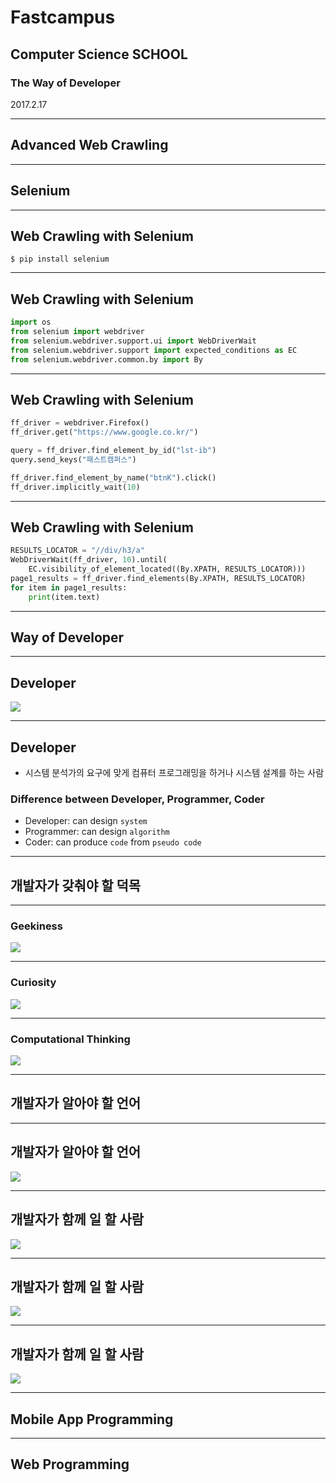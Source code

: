 # Fastcampus 
## Computer Science SCHOOL
### The Way of Developer
2017.2.17

---
<!-- page_number:true -->
## Advanced Web Crawling

---
## Selenium

---
## Web Crawling with Selenium
`$ pip install selenium`

---
## Web Crawling with Selenium
```python
import os
from selenium import webdriver
from selenium.webdriver.support.ui import WebDriverWait
from selenium.webdriver.support import expected_conditions as EC
from selenium.webdriver.common.by import By
```

---
## Web Crawling with Selenium
```python
ff_driver = webdriver.Firefox()
ff_driver.get("https://www.google.co.kr/")

query = ff_driver.find_element_by_id("lst-ib")
query.send_keys("패스트캠퍼스")

ff_driver.find_element_by_name("btnK").click()
ff_driver.implicitly_wait(10)
```


---
## Web Crawling with Selenium
```python
RESULTS_LOCATOR = "//div/h3/a"
WebDriverWait(ff_driver, 10).until(
    EC.visibility_of_element_located((By.XPATH, RESULTS_LOCATOR)))
page1_results = ff_driver.find_elements(By.XPATH, RESULTS_LOCATOR)
for item in page1_results:
    print(item.text)
```

---
## Way of Developer

---
## Developer
![](https://s3.amazonaws.com/quantstart/media/images/article-images/Mailbag-How-Do-You-Move-From-Quant-Developer-To-Quant-Trader.jpg)

---
## Developer
- 시스템 분석가의 요구에 맞게 컴퓨터 프로그래밍을 하거나 시스템 설계를 하는 사람

### Difference between Developer, Programmer, Coder
- Developer: can design `system`
- Programmer: can design `algorithm`
- Coder: can produce `code` from `pseudo code`


---
## 개발자가 갖춰야 할 덕목

---
### Geekiness
![](http://www.arghink.com/wp-content/uploads/2015/06/geek_wallpaper____by_bigteddyrawr-d5us99o.png)

---
### Curiosity
![](https://c1.staticflickr.com/9/8205/8162305237_7c5fe5aa8a_b.jpg)

---
### Computational Thinking
![](https://upload.wikimedia.org/wikipedia/commons/1/17/ArtificialFictionBrain.png)

---
## 개발자가 알아야 할 언어

---
## 개발자가 알아야 할 언어
![](https://upload.wikimedia.org/wikipedia/commons/thumb/9/96/Old_English_typeface.svg/1280px-Old_English_typeface.svg.png)

---
## 개발자가 함께 일 할 사람
![](http://www.thebluediamondgallery.com/wooden-tile/images/designer.jpg)

---
## 개발자가 함께 일 할 사람
![](https://c1.staticflickr.com/1/235/31545842551_92964229ff_b.jpg)

---
## 개발자가 함께 일 할 사람
![](https://c1.staticflickr.com/9/8506/8366351491_6edb945910.jpg)

---
## Mobile App Programming


---
## Web Programming

